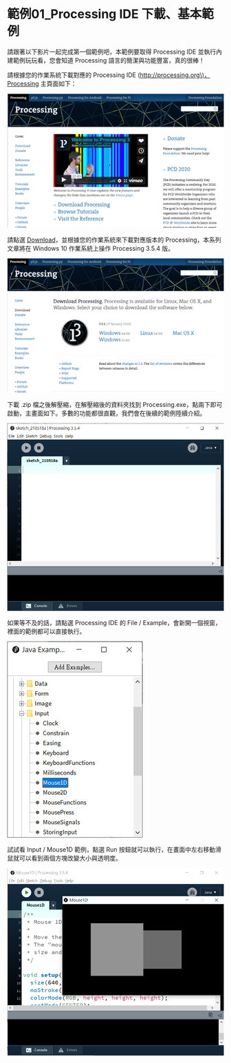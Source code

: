 # 範例01\_Processing IDE 下載、基本範例

請跟著以下影片一起完成第一個範例吧，本範例要取得 Processing IDE 並執行內建範例玩玩看，您會知道 Processing 語言的簡潔與功能豐富，真的很棒！

請根據您的作業系統下載對應的 Processing IDE \([http://processing.org\)，Processing](http://processing.org%29，Processing) 主頁面如下：

![](../../.gitbook/assets/processing_arduino_ex01_01.png)

請點選 [Download](https://processing.org/download/)，並根據您的作業系統來下載對應版本的 Processing，本系列文章將在 Windows 10 作業系統上操作 Processing 3.5.4 版。

![](../../.gitbook/assets/processing_arduino_ex01_02.png)

下載 .zip 檔之後解壓縮，在解壓縮後的資料夾找到 Processing.exe，點兩下即可啟動，主畫面如下。多數的功能都很直觀，我們會在後續的範例陸續介紹。

![](../../.gitbook/assets/processing_arduino_ex01_03.png)

如果等不及的話，請點選 Processing IDE 的 File / Example，會新開一個視窗，裡面的範例都可以直接執行。

![](../../.gitbook/assets/processing_arduino_ex01_04.png)

試試看 Input / Mouse1D 範例，點選 Run 按鈕就可以執行，在畫面中左右移動滑鼠就可以看到兩個方塊改變大小與透明度。

![](../../.gitbook/assets/processing_arduino_ex01_05.png)

